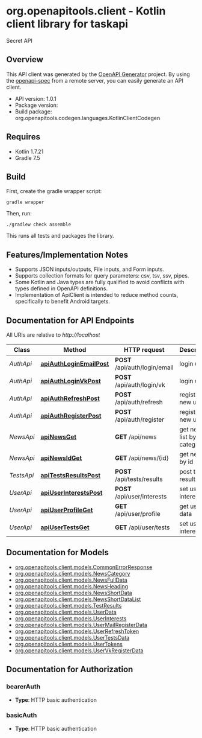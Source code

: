 # org.openapitools.client - Kotlin client library for taskapi

Secret API

## Overview
This API client was generated by the [OpenAPI Generator](https://openapi-generator.tech) project.  By using the [openapi-spec](https://github.com/OAI/OpenAPI-Specification) from a remote server, you can easily generate an API client.

- API version: 1.0.1
- Package version: 
- Build package: org.openapitools.codegen.languages.KotlinClientCodegen

## Requires

* Kotlin 1.7.21
* Gradle 7.5

## Build

First, create the gradle wrapper script:

```
gradle wrapper
```

Then, run:

```
./gradlew check assemble
```

This runs all tests and packages the library.

## Features/Implementation Notes

* Supports JSON inputs/outputs, File inputs, and Form inputs.
* Supports collection formats for query parameters: csv, tsv, ssv, pipes.
* Some Kotlin and Java types are fully qualified to avoid conflicts with types defined in OpenAPI definitions.
* Implementation of ApiClient is intended to reduce method counts, specifically to benefit Android targets.

<a name="documentation-for-api-endpoints"></a>
## Documentation for API Endpoints

All URIs are relative to *http://localhost*

Class | Method | HTTP request | Description
------------ | ------------- | ------------- | -------------
*AuthApi* | [**apiAuthLoginEmailPost**](docs/AuthApi.md#apiauthloginemailpost) | **POST** /api/auth/login/email | login user
*AuthApi* | [**apiAuthLoginVkPost**](docs/AuthApi.md#apiauthloginvkpost) | **POST** /api/auth/login/vk | login user
*AuthApi* | [**apiAuthRefreshPost**](docs/AuthApi.md#apiauthrefreshpost) | **POST** /api/auth/refresh | register new user
*AuthApi* | [**apiAuthRegisterPost**](docs/AuthApi.md#apiauthregisterpost) | **POST** /api/auth/register | register new user
*NewsApi* | [**apiNewsGet**](docs/NewsApi.md#apinewsget) | **GET** /api/news | get news list by category
*NewsApi* | [**apiNewsIdGet**](docs/NewsApi.md#apinewsidget) | **GET** /api/news/{id} | get news by id
*TestsApi* | [**apiTestsResultsPost**](docs/TestsApi.md#apitestsresultspost) | **POST** /api/tests/results | post test results
*UserApi* | [**apiUserInterestsPost**](docs/UserApi.md#apiuserinterestspost) | **POST** /api/user/interests | set user interests
*UserApi* | [**apiUserProfileGet**](docs/UserApi.md#apiuserprofileget) | **GET** /api/user/profile | get user data
*UserApi* | [**apiUserTestsGet**](docs/UserApi.md#apiusertestsget) | **GET** /api/user/tests | set user interests


<a name="documentation-for-models"></a>
## Documentation for Models

 - [org.openapitools.client.models.CommonErrorResponse](docs/CommonErrorResponse.md)
 - [org.openapitools.client.models.NewsCategory](docs/NewsCategory.md)
 - [org.openapitools.client.models.NewsFullData](docs/NewsFullData.md)
 - [org.openapitools.client.models.NewsHeading](docs/NewsHeading.md)
 - [org.openapitools.client.models.NewsShortData](docs/NewsShortData.md)
 - [org.openapitools.client.models.NewsShortDataList](docs/NewsShortDataList.md)
 - [org.openapitools.client.models.TestResults](docs/TestResults.md)
 - [org.openapitools.client.models.UserData](docs/UserData.md)
 - [org.openapitools.client.models.UserInterests](docs/UserInterests.md)
 - [org.openapitools.client.models.UserMailRegisterData](docs/UserMailRegisterData.md)
 - [org.openapitools.client.models.UserRefreshToken](docs/UserRefreshToken.md)
 - [org.openapitools.client.models.UserTestsData](docs/UserTestsData.md)
 - [org.openapitools.client.models.UserTokens](docs/UserTokens.md)
 - [org.openapitools.client.models.UserVkRegisterData](docs/UserVkRegisterData.md)


<a name="documentation-for-authorization"></a>
## Documentation for Authorization

<a name="bearerAuth"></a>
### bearerAuth

- **Type**: HTTP basic authentication

<a name="basicAuth"></a>
### basicAuth

- **Type**: HTTP basic authentication

